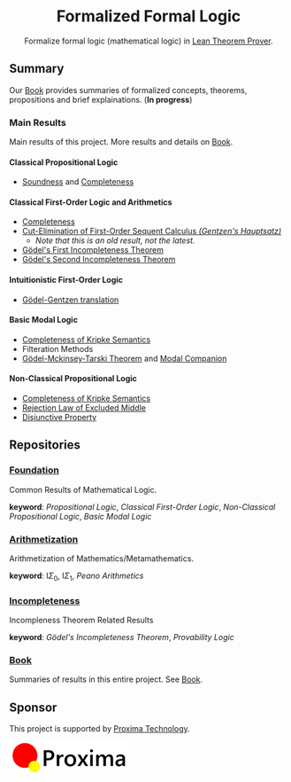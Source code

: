 <h1 align="center">Formalized Formal Logic</h1>

<p align="center">
Formalize formal logic (mathematical logic) in <a href="https://lean-lang.org">Lean Theorem Prover</a>.
</p>

## Summary

Our [Book] provides summaries of formalized concepts, theorems, propositions and brief explainations. (**In progress**)

[Book]: https://formalizedformallogic.github.io/Book

### Main Results

Main results of this project. More results and details on [Book].

#### Classical Propositional Logic

- [Soundness](https://formalizedformallogic.github.io/Foundation/docs/Logic/Propositional/Classical/Basic/Completeness.html#LO.Propositional.Classical.soundness) and [Completeness](https://formalizedformallogic.github.io/Foundation/docs/Logic/Propositional/Classical/Basic/Completeness.html#LO.Propositional.Classical.completeness)

#### Classical First-Order Logic and Arithmetics

- [Completeness][FO-Completeness]
- [Cut-Elimination of First-Order Sequent Calculus _(Gentzen's Hauptsatz)_](https://github.com/FormalizedFormalLogic/Foundation/blob/b343bbf25929a9c6877cd72437269fe859556dc6/Logic/FirstOrder/Hauptsatz.lean#L422)
  - _Note that this is an old result, not the latest._
- [Gödel's First Incompleteness Theorem][Goedel-IT1]
- [Gödel's Second Incompleteness Theorem][Goedel-IT2]

[FO-Completeness]: https://formalizedformallogic.github.io/Book/first_order/completeness.html
[Goedel-IT1]: https://formalizedformallogic.github.io/Book/first_order/goedel1.html
[Goedel-IT2]: https://formalizedformallogic.github.io/Book/first_order/goedel2.html

#### Intuitionistic First-Order Logic
- [Gödel-Gentzen translation][Goedel-Gentzen-translation]

[Goedel-Gentzen-translation]: https://formalizedformallogic.github.io/Book/intuitionistic_first_order/goedel-gentzen-translation.html

#### Basic Modal Logic

- [Completeness of Kripke Semantics][BML-Kripke-Completeness]
- Filteration Methods
- [Gödel-Mckinsey-Tarski Theorem][GMT-Theorem] and [Modal Companion][Modal-Companion]

[BML-Kripke-Completeness]: https://formalizedformallogic.github.io/Book/standard_modal/kripke_completeness.html
[GMT-Theorem]: https://formalizedformallogic.github.io/Book/standard_modal/modal_companion.html#g%C3%B6del-mckensey-tarski-theorem
[Modal-Companion]: https://formalizedformallogic.github.io/Book/standard_modal/modal_companion.html

#### Non-Classical Propositional Logic

- [Completeness of Kripke Semantics][NCP-Kripke-Completeness]
- [Rejection Law of Excluded Middle][Int-Reject-LEM]
- [Disjunctive Property][Int-DP]

[NCP-Kripke-Completeness]: https://formalizedformallogic.github.io/Book/superntuitionistic/kripke_completeness.html
[Int-Reject-LEM]: https://formalizedformallogic.github.io/Book/superntuitionistic/reject_lem.html
[Int-DP]: https://formalizedformallogic.github.io/Book/superntuitionistic/dp.html

## Repositories

### [Foundation](https://github.com/FormalizedFormalLogic/Foundation)

Common Results of Mathematical Logic.

**keyword**: _Propositional Logic_, _Classical First-Order Logic_, _Non-Classical Propositional Logic_, _Basic Modal Logic_

### [Arithmetization](https://github.com/FormalizedFormalLogic/Arithmetization)

Arithmetization of Mathematics/Metamathematics.

**keyword**: $\mathsf I \Sigma_0$, $\mathsf I \Sigma_1$, _Peano Arithmetics_

### [Incompleteness](https://github.com/FormalizedFormalLogic/Incompleteness)

Incompleness Theorem Related Results

**keyword**: _Gödel's Incompleteness Theorem_, _Provability Logic_

### [Book](https://github.com/FormalizedFormalLogic/Book)

Summaries of results in this entire project.
See [Book].

## Sponsor

This project is supported by [Proxima Technology].

[<img height="60" src="./proxima_technology.svg">][Proxima Technology]

[Proxima Technology]: https://proxima-ai-tech.com/
